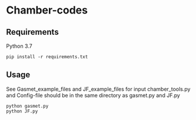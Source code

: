 # Chamber-codes

## Requirements
Python 3.7

    pip install -r requirements.txt

## Usage
See Gasmet_example_files and JF_example_files for input
chamber_tools.py and Config-file should be in the same directory as gasmet.py and JF.py

	python gasmet.py
	python JF.py
